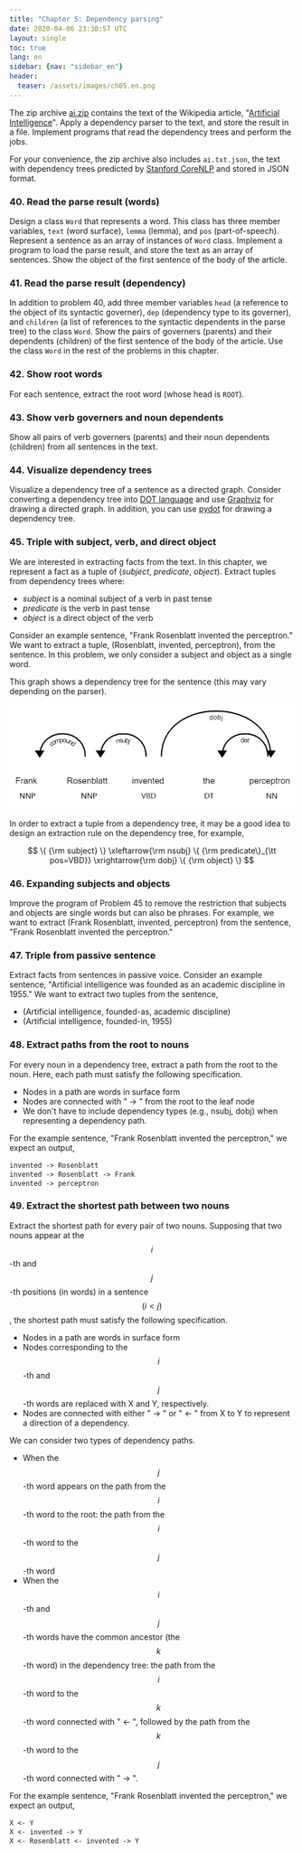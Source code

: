 ```yaml
---
title: "Chapter 5: Dependency parsing"
date: 2020-04-06 23:30:57 UTC
layout: single
toc: true
lang: en
sidebar: {nav: "sidebar_en"}
header:
  teaser: /assets/images/ch05.en.png
---
```


The zip archive [ai.zip](/data/ai.zip) contains the text of the Wikipedia article, "[Artificial Intelligence](https://en.wikipedia.org/wiki/Artificial_intelligence)".
Apply a dependency parser to the text, and store the result in a file.
Implement programs that read the dependency trees and perform the jobs.

For your convenience, the zip archive also includes `ai.txt.json`, the text with dependency trees predicted by [Stanford CoreNLP](https://stanfordnlp.github.io/CoreNLP/) and stored in JSON format.

### 40. Read the parse result (words)

Design a class `Word` that represents a word. This class has three member variables, `text` (word surface), `lemma` (lemma), and `pos` (part-of-speech). Represent a sentence as an array of instances of `Word` class. Implement a program to load the parse result, and store the text as an array of sentences. Show the object of the first sentence of the body of the article.

### 41. Read the parse result (dependency)

In addition to problem 40, add three member variables `head` (a reference to the object of its syntactic governer), `dep` (dependency type to its governer), and `children` (a list of references to the syntactic dependents in the parse tree) to the class `Word`.
Show the pairs of governers (parents) and their dependents (children) of the first sentence of the body of the article. Use the class `Word` in the rest of the problems in this chapter.

### 42. Show root words

For each sentence, extract the root word (whose head is `ROOT`).

### 43. Show verb governers and noun dependents

Show all pairs of verb governers (parents) and their noun dependents (children) from all sentences in the text.

### 44. Visualize dependency trees

Visualize a dependency tree of a sentence as a directed graph. Consider converting a dependency tree into [DOT language](http://ja.wikipedia.org/wiki/DOT%E8%A8%80%E8%AA%9E) and use [Graphviz](http://www.graphviz.org/) for drawing a directed graph. In addition, you can use [pydot](https://code.google.com/p/pydot/) for drawing a dependency tree.

### 45. Triple with subject, verb, and direct object

We are interested in extracting facts from the text.
In this chapter, we represent a fact as a tuple of (*subject*, *predicate*, *object*).
Extract tuples from dependency trees where:
+ *subject* is a nominal subject of a verb in past tense
+ *predicate* is the verb in past tense
+ *object* is a direct object of the verb

Consider an example sentence, "Frank Rosenblatt invented the perceptron."
We want to extract a tuple, (Rosenblatt, invented, perceptron), from the sentence.
In this problem, we only consider a subject and object as a single word.

This graph shows a dependency tree for the sentence (this may vary depending on the parser).

![SVO](/assets/images/svo.png "SVO")

In order to extract a tuple from a dependency tree, it may be a good idea to design an extraction rule on the dependency tree, for example,

$$
\{ {\rm subject} \} \xleftarrow{\rm nsubj} \{ {\rm predicate\}_{\tt pos=VBD}} \xrightarrow{\rm dobj} \{ {\rm object} \}
$$

### 46. Expanding subjects and objects

Improve the program of Problem 45 to remove the restriction that subjects and objects are single words but can also be phrases.
For example, we want to extract (Frank Rosenblatt, invented, perceptron) from the sentence, "Frank Rosenblatt invented the perceptron."

### 47. Triple from passive sentence

Extract facts from sentences in passive voice.
Consider an example sentence, "Artificial intelligence was founded as an academic discipline in 1955."
We want to extract two tuples from the sentence,
+ (Artificial intelligence, founded-as, academic discipline)
+ (Artificial intelligence, founded-in, 1955)

### 48. Extract paths from the root to nouns

For every noun in a dependency tree, extract a path from the root to the noun.
Here, each path must satisfy the following specification.

+ Nodes in a path are words in surface form
+ Nodes are connected with " -> " from the root to the leaf node
+ We don't have to include dependency types (e.g., nsubj, dobj) when representing a dependency path.

For the example sentence, "Frank Rosenblatt invented the perceptron," we expect an output,

```
invented -> Rosenblatt
invented -> Rosenblatt -> Frank
invented -> perceptron
```

### 49. Extract the shortest path between two nouns

Extract the shortest path for every pair of two nouns. Supposing that two nouns appear at the $$i$$-th and $$j$$-th positions (in words) in a sentence $$(i < j)$$, the shortest path must satisfy the following specification.

+ Nodes in a path are words in surface form
+ Nodes corresponding to the $$i$$-th and $$j$$-th words are replaced with X and Y, respectively.
+ Nodes are connected with either " -> " or " <- " from X to Y to represent a direction of a dependency.

We can consider two types of dependency paths.

+ When the $$j$$-th word appears on the path from the $$i$$-th word to the root: the path from the $$i$$-th word to the $$j$$-th word
+ When the $$i$$-th and $$j$$-th words have the common ancestor (the $$k$$-th word) in the dependency tree: the path from the $$i$$-th word to the $$k$$-th word connected with " <- ", followed by the path from the $$k$$-th word to the $$j$$-th word connected with " -> ".

For the example sentence, "Frank Rosenblatt invented the perceptron," we expect an output,

```
X <- Y
X <- invented -> Y
X <- Rosenblatt <- invented -> Y
```
